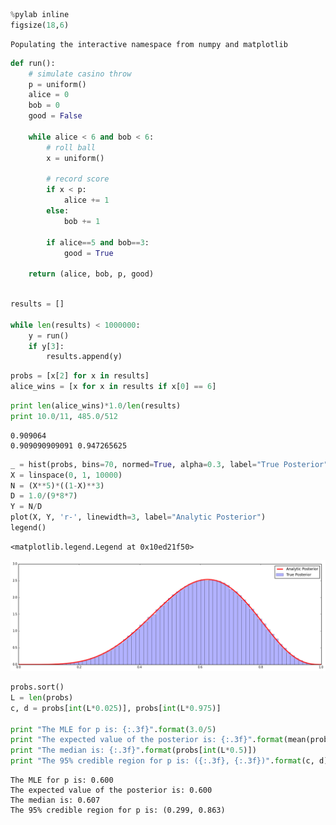 

```python
%pylab inline
figsize(18,6)
```

    Populating the interactive namespace from numpy and matplotlib



```python
def run():
    # simulate casino throw
    p = uniform()
    alice = 0
    bob = 0
    good = False
    
    while alice < 6 and bob < 6:
        # roll ball
        x = uniform()
        
        # record score
        if x < p:
            alice += 1
        else:
            bob += 1
        
        if alice==5 and bob==3:
            good = True
            
    return (alice, bob, p, good)
        
```


```python
results = []

while len(results) < 1000000:
    y = run()
    if y[3]:
        results.append(y)
```


```python
probs = [x[2] for x in results]
alice_wins = [x for x in results if x[0] == 6]
```


```python
print len(alice_wins)*1.0/len(results)
print 10.0/11, 485.0/512
```

    0.909064
    0.909090909091 0.947265625



```python
_ = hist(probs, bins=70, normed=True, alpha=0.3, label="True Posterior")
X = linspace(0, 1, 10000)
N = (X**5)*((1-X)**3)
D = 1.0/(9*8*7)
Y = N/D
plot(X, Y, 'r-', linewidth=3, label="Analytic Posterior")
legend()
```




    <matplotlib.legend.Legend at 0x10ed21f50>




![png](output_5_1.png)



```python
probs.sort()
L = len(probs)
c, d = probs[int(L*0.025)], probs[int(L*0.975)]

print "The MLE for p is: {:.3f}".format(3.0/5)
print "The expected value of the posterior is: {:.3f}".format(mean(probs))
print "The median is: {:.3f}".format(probs[int(L*0.5)])
print "The 95% credible region for p is: ({:.3f}, {:.3f})".format(c, d)
```

    The MLE for p is: 0.600
    The expected value of the posterior is: 0.600
    The median is: 0.607
    The 95% credible region for p is: (0.299, 0.863)



```python

```
